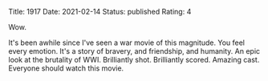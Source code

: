 Title: 1917
Date: 2021-02-14
Status: published
Rating: 4

Wow.

It's been awhile since I've seen a war movie of this magnitude. You feel every emotion. It's a story of bravery, and friendship, and humanity. An epic look at the brutality of WWI. Brilliantly shot. Brilliantly scored. Amazing cast. Everyone should watch this movie.